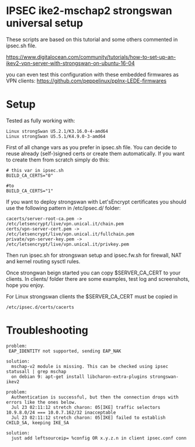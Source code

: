 IPSEC ike2-mschap2 strongswan universal setup
=====================================

These scripts are based on this tutorial and some others commented in ipsec.sh file.

https://www.digitalocean.com/community/tutorials/how-to-set-up-an-ikev2-vpn-server-with-strongswan-on-ubuntu-16-04

you can even test this configuration with these embedded firmwares as VPN clients:
https://github.com/peppelinux/pplnx-LEDE-firmwares

Setup
=====

Tested as fully working with:
````
Linux strongSwan U5.2.1/K3.16.0-4-amd64
Linux strongSwan U5.5.1/K4.9.0-3-amd64
````

First of all change vars as you prefer in ipsec.sh file.
You can decide to reuse already (self-)signed certs or create them automatically.
If you want to create them from scratch simply do this:

````
# this var in ipsec.sh
BUILD_CA_CERTS="0"

#to
BUILD_CA_CERTS="1"
````

If you want to deploy strongswan with Let'sEncrypt certificates you should use the following pattern in /etc/ipsec.d/ folder:
````
cacerts/server-root-ca.pem -> /etc/letsencrypt/live/vpn.unical.it/chain.pem
certs/vpn-server-cert.pem -> /etc/letsencrypt/live/vpn.unical.it/fullchain.pem
private/vpn-server-key.pem -> /etc/letsencrypt/live/vpn.unical.it/privkey.pem
````

Then run ipsec.sh for strongswan setup and ipsec.fw.sh for firewall, NAT and kernel routing sysctl rules.

Once strongwan beign started you can copy $SERVER_CA_CERT to your clients.
In clients/ folder there are some examples, test log and screenshots, hope you enjoy.

For Linux strongswan clients the $SERVER_CA_CERT must be copied in

````
/etc/ipsec.d/certs/cacerts
````


Troubleshooting
===============

````
problem:
 EAP_IDENTITY not supported, sending EAP_NAK
 
solution:
  mschap-v2 module is missing. This can be checked using ipsec statusall | grep mschap
  on debian 9: apt-get install libcharon-extra-plugins strongswan-ikev2

````

````
problem:
  Authentication is successful, but then the connection drops with errors like the ones below.
  Jul 23 02:11:12 stretch charon: 05[IKE] traffic selectors 10.9.8.0/24 === 10.0.7.162/32 inacceptable
  Jul 23 02:11:12 stretch charon: 05[IKE] failed to establish CHILD_SA, keeping IKE_SA

solution:
  just add leftsourceip= %config OR x.y.z.n in client ipsec.conf conn
````

